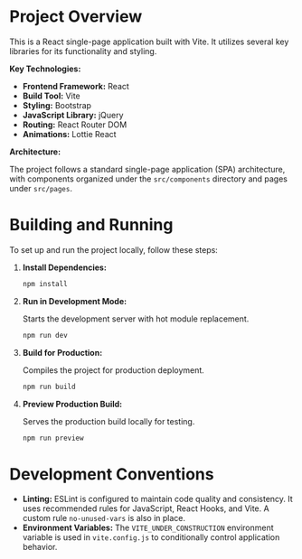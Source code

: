# Project Overview

This is a React single-page application built with Vite. It utilizes several key libraries for its functionality and styling.

**Key Technologies:**

*   **Frontend Framework:** React
*   **Build Tool:** Vite
*   **Styling:** Bootstrap
*   **JavaScript Library:** jQuery
*   **Routing:** React Router DOM
*   **Animations:** Lottie React

**Architecture:**

The project follows a standard single-page application (SPA) architecture, with components organized under the `src/components` directory and pages under `src/pages`.

# Building and Running

To set up and run the project locally, follow these steps:

1.  **Install Dependencies:**

    ```bash
    npm install
    ```

2.  **Run in Development Mode:**

    Starts the development server with hot module replacement.

    ```bash
    npm run dev
    ```

3.  **Build for Production:**

    Compiles the project for production deployment.

    ```bash
    npm run build
    ```

4.  **Preview Production Build:**

    Serves the production build locally for testing.

    ```bash
    npm run preview
    ```

# Development Conventions

*   **Linting:** ESLint is configured to maintain code quality and consistency. It uses recommended rules for JavaScript, React Hooks, and Vite. A custom rule `no-unused-vars` is also in place.
*   **Environment Variables:** The `VITE_UNDER_CONSTRUCTION` environment variable is used in `vite.config.js` to conditionally control application behavior.

